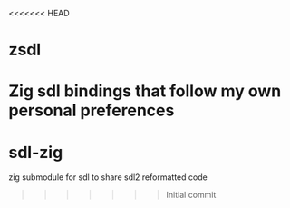 <<<<<<< HEAD
# zsdl
Zig sdl bindings that follow my own personal preferences
=======
# sdl-zig

zig submodule for sdl to share sdl2 reformatted code
>>>>>>> Initial commit
